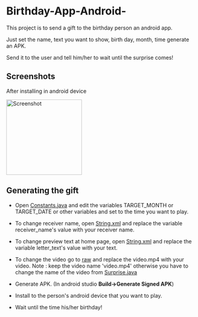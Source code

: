 # Birthday-App-Android-

This project is to send a gift to the birthday person an android app.

Just set the name, text you want to show, birth day, month, time generate an APK.

Send it to the user and tell him/her to wait until the surprise comes!

## Screenshots

After installing in android device

<img src="https://github.com/tanvir-ahmod/Birthday-App-Android-/blob/master/Screenshots/Screenshot_2020-05-04-18-22-03-771.jpg" alt="Screenshot" style="width:200;height:200">


## Generating the gift


* Open [Constants.java](https://github.com/tanvir-ahmod/Birthday-App-Android-/blob/master/app/src/main/java/com/example/shoukhin/bgift/Constants.java) and edit the variables TARGET_MONTH or TARGET_DATE or other variables and set to the time you want to play.

* To change receiver name, open [String.xml](https://github.com/tanvir-ahmod/Birthday-App-Android-/blob/master/app/src/main/res/values/strings.xml) and replace the variable receiver_name's value with your receiver name.

* To change preview text at home page, open [String.xml](https://github.com/tanvir-ahmod/Birthday-App-Android-/blob/master/app/src/main/res/values/strings.xml) and replace the variable letter_text's value with your text.

* To change the video go to [raw](https://github.com/tanvir-ahmod/Birthday-App-Android-/tree/master/app/src/main/res/raw) and replace the video.mp4 with your video.
Note : keep the video name 'video.mp4' otherwise you have to change the name of the video from [Surprise.java](https://github.com/tanvir-ahmod/Birthday-App-Android-/blob/master/app/src/main/java/com/example/shoukhin/bgift/Surprise.java)

* Generate APK. (In android studio **Build->Generate Signed APK**)

* Install to the person's android device that you want to play.

* Wait until the time his/her birthday!